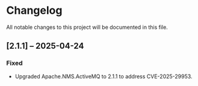 # Changelog
All notable changes to this project will be documented in this file.

## [2.1.1] – 2025-04-24
### Fixed
- Upgraded Apache.NMS.ActiveMQ to 2.1.1 to address CVE-2025-29953.